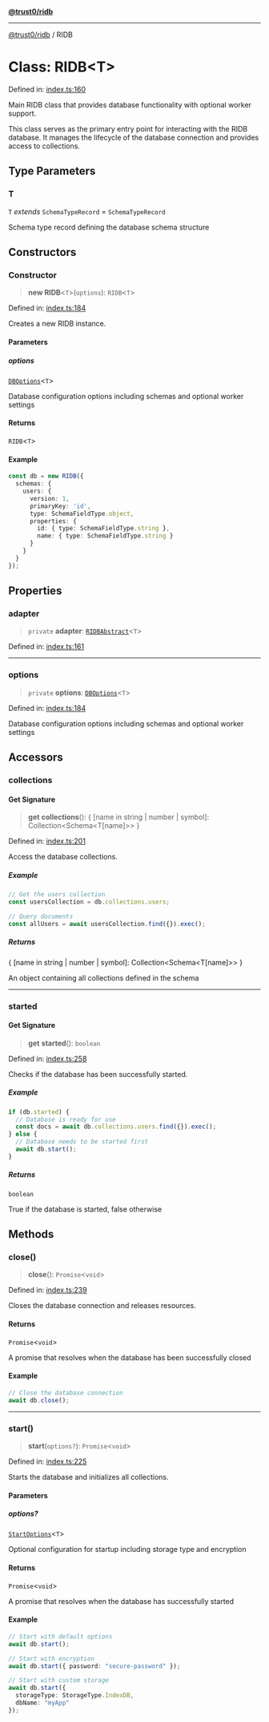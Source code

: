 [**@trust0/ridb**](../README.md)

***

[@trust0/ridb](../README.md) / RIDB

# Class: RIDB\<T\>

Defined in: [index.ts:160](https://github.com/trust0-project/RIDB/blob/dadb7562efa81f891f1f7cc24d5ad8f9fb46af94/packages/ridb/src/index.ts#L160)

Main RIDB class that provides database functionality with optional worker support.

This class serves as the primary entry point for interacting with the RIDB database.
It manages the lifecycle of the database connection and provides access to collections.

## Type Parameters

### T

`T` *extends* `SchemaTypeRecord` = `SchemaTypeRecord`

Schema type record defining the database schema structure

## Constructors

### Constructor

> **new RIDB**\<`T`\>(`options`): `RIDB`\<`T`\>

Defined in: [index.ts:184](https://github.com/trust0-project/RIDB/blob/dadb7562efa81f891f1f7cc24d5ad8f9fb46af94/packages/ridb/src/index.ts#L184)

Creates a new RIDB instance.

#### Parameters

##### options

[`DBOptions`](../type-aliases/DBOptions.md)\<`T`\>

Database configuration options including schemas and optional worker settings

#### Returns

`RIDB`\<`T`\>

#### Example

```typescript
const db = new RIDB({
  schemas: {
    users: {
      version: 1,
      primaryKey: 'id',
      type: SchemaFieldType.object,
      properties: {
        id: { type: SchemaFieldType.string },
        name: { type: SchemaFieldType.string }
      }
    }
  }
});
```

## Properties

### adapter

> `private` **adapter**: [`RIDBAbstract`](../interfaces/RIDBAbstract.md)\<`T`\>

Defined in: [index.ts:161](https://github.com/trust0-project/RIDB/blob/dadb7562efa81f891f1f7cc24d5ad8f9fb46af94/packages/ridb/src/index.ts#L161)

***

### options

> `private` **options**: [`DBOptions`](../type-aliases/DBOptions.md)\<`T`\>

Defined in: [index.ts:184](https://github.com/trust0-project/RIDB/blob/dadb7562efa81f891f1f7cc24d5ad8f9fb46af94/packages/ridb/src/index.ts#L184)

Database configuration options including schemas and optional worker settings

## Accessors

### collections

#### Get Signature

> **get** **collections**(): \{ \[name in string \| number \| symbol\]: Collection\<Schema\<T\[name\]\>\> \}

Defined in: [index.ts:201](https://github.com/trust0-project/RIDB/blob/dadb7562efa81f891f1f7cc24d5ad8f9fb46af94/packages/ridb/src/index.ts#L201)

Access the database collections.

##### Example

```typescript
// Get the users collection
const usersCollection = db.collections.users;

// Query documents
const allUsers = await usersCollection.find({}).exec();
```

##### Returns

\{ \[name in string \| number \| symbol\]: Collection\<Schema\<T\[name\]\>\> \}

An object containing all collections defined in the schema

***

### started

#### Get Signature

> **get** **started**(): `boolean`

Defined in: [index.ts:258](https://github.com/trust0-project/RIDB/blob/dadb7562efa81f891f1f7cc24d5ad8f9fb46af94/packages/ridb/src/index.ts#L258)

Checks if the database has been successfully started.

##### Example

```typescript
if (db.started) {
  // Database is ready for use
  const docs = await db.collections.users.find({}).exec();
} else {
  // Database needs to be started first
  await db.start();
}
```

##### Returns

`boolean`

True if the database is started, false otherwise

## Methods

### close()

> **close**(): `Promise`\<`void`\>

Defined in: [index.ts:239](https://github.com/trust0-project/RIDB/blob/dadb7562efa81f891f1f7cc24d5ad8f9fb46af94/packages/ridb/src/index.ts#L239)

Closes the database connection and releases resources.

#### Returns

`Promise`\<`void`\>

A promise that resolves when the database has been successfully closed

#### Example

```typescript
// Close the database connection
await db.close();
```

***

### start()

> **start**(`options?`): `Promise`\<`void`\>

Defined in: [index.ts:225](https://github.com/trust0-project/RIDB/blob/dadb7562efa81f891f1f7cc24d5ad8f9fb46af94/packages/ridb/src/index.ts#L225)

Starts the database and initializes all collections.

#### Parameters

##### options?

[`StartOptions`](../type-aliases/StartOptions.md)\<`T`\>

Optional configuration for startup including storage type and encryption

#### Returns

`Promise`\<`void`\>

A promise that resolves when the database has successfully started

#### Example

```typescript
// Start with default options
await db.start();

// Start with encryption
await db.start({ password: "secure-password" });

// Start with custom storage
await db.start({ 
  storageType: StorageType.IndexDB,
  dbName: "myApp"
});
```
